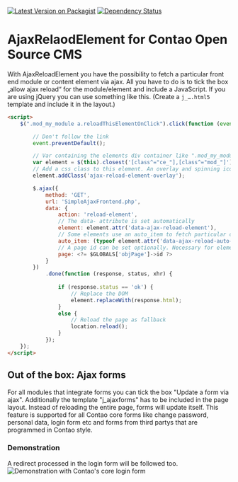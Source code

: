 [![Latest Version on Packagist](http://img.shields.io/packagist/v/richardhj/contao-ajax_reload_element.svg)](https://packagist.org/packages/richardhj/contao-ajax_reload_element)
[![Dependency Status](https://www.versioneye.com/php/richardhj:contao-ajax_reload_element/badge.svg)](https://www.versioneye.com/php/richardhj:contao-ajax_reload_element)

# AjaxRelaodElement for Contao Open Source CMS

With AjaxReloadElement you have the possibility to fetch a particular front end module or content element via ajax. All you have to do is to tick the box „allow ajax reload“ for the module/element and include a JavaScript.
If you are using jQuery you can use something like this. (Create a `j_….html5` template and include it in the layout.)
```html
<script>
	$(".mod_my_module a.reloadThisElementOnClick").click(function (event) {

		// Don't follow the link
		event.preventDefault();

		// Var containing the elements div container like ".mod_my_module"
		var element = $(this).closest('[class^="ce_"],[class^="mod_"]');
		// Add a css class to this element. An overlay and spinning icon can be set via css
		element.addClass('ajax-reload-element-overlay');

		$.ajax({
			method: 'GET',
			url: 'SimpleAjaxFrontend.php',
			data: {
				action: 'reload-element',
				// The data- attribute is set automatically
				element: element.attr('data-ajax-reload-element'),
				// Some elements use an auto_item to fetch particular content. The auto_item will automatically set in a data- attribute
				auto_item: (typeof element.attr('data-ajax-reload-auto-item') != typeof undefined) ? element.attr('data-ajax-reload-auto-item') : '',
				// A page id can be set optionally. Necessary for elements that work with different language files
				page: <?= $GLOBALS['objPage']->id ?>
			}
		})
			.done(function (response, status, xhr) {
				
				if (response.status == 'ok') {
					// Replace the DOM
					element.replaceWith(response.html);
				}
				else {
					// Reload the page as fallback
					location.reload();
				}
			});
	});
</script>
```

## Out of the box: Ajax forms
For all modules that integrate forms you can tick the box "Update a form via ajax". Additionally the template "j_ajaxforms" has to be included in the page layout. Instead of reloading the entire page, forms will update itself.
This feature is supported for all Contao core forms like change password, personal data, login form etc and forms from third partys that are programmed in Contao style.

### Demonstration
A redirect processed in the login form will be followed too.
![Demonstration with Contao's core login form](https://cloud.githubusercontent.com/assets/1284725/15799602/20d59fc8-2a62-11e6-8c22-2d1d971aeb20.gif)
